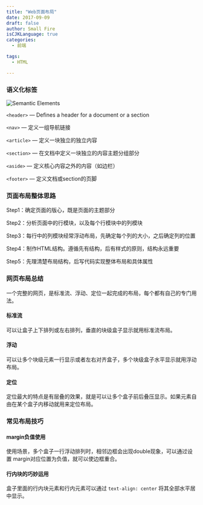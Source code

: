 ```yaml
---
title: "Web页面布局"
date: 2017-09-09
draft: false
author: Small Fire
isCJKLanguage: true
categories: 
  - 前端

tags: 
  - HTML

---
```


### 语义化标签

![Semantic Elements](/images/WEB/HTML_Layout.png)

`<header>` — Defines a header for a document or a section

`<nav>` — 定义一组导航链接

`<article>` — 定义一块独立的独立内容

`<section>` — 在文档中定义一块独立的内容主题分组部分

`<aside>` — 定义核心内容之外的内容（如边栏）

`<footer>` — 定义文档或section的页脚

### 页面布局整体思路

Step1：确定页面的版心，既是页面的主题部分

Step2：分析页面中的行模块，以及每个行模块中的列模块

Step3：每行中的列模块经常浮动布局，先确定每个列的大小，之后确定列的位置

Step4：制作HTML结构。遵循先有结构，后有样式的原则，结构永远重要

Step5：先理清楚布局结构，后写代码实现整体布局和具体属性

### 网页布局总结

一个完整的网页，是标准流、浮动、定位一起完成的布局，每个都有自己的专门用法。

#### 标准流

可以让盒子上下排列或左右排列，垂直的块级盒子显示就用标准流布局。

#### 浮动

可以让多个块级元素一行显示或者左右对齐盒子，多个块级盒子水平显示就用浮动布局。

#### 定位

定位最大的特点是有层叠的效果，就是可以让多个盒子前后叠压显示。如果元素自由在某个盒子内移动就用来定位布局。

### 常见布局技巧

#### margin负值使用

使用场景，多个盒子一行浮动排列时，相邻边框会出现double现象，可以通过设置 margin对应位置为负值，就可以使边框重合。

#### 行内块的巧妙运用

盒子里面的行内块元素和行内元素可以通过 `text-align: center` 将其全部水平居中显示。

